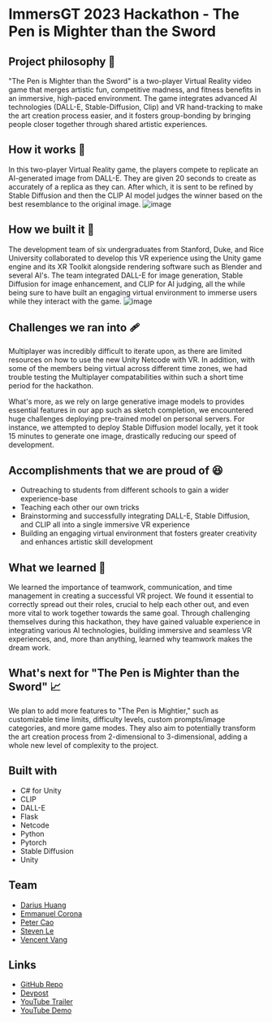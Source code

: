 # ImmersGT 2023 Hackathon - The Pen is Mighter than the Sword

## Project philosophy 🧐

"The Pen is Mighter than the Sword" is a two-player Virtual Reality video game that merges artistic fun, competitive madness, and fitness benefits in an immersive, high-paced environment. The game integrates advanced AI technologies (DALL-E, Stable-Diffusion, Clip) and VR hand-tracking to make the art creation process easier, and it fosters group-bonding by bringing people closer together through shared artistic experiences.


## How it works 💭

In this two-player Virtual Reality game, the players compete to replicate an AI-generated image from DALL-E. They are given 20 seconds to create as accurately of a replica as they can. After which, it is sent to be refined by Stable Diffusion and then the CLIP AI model judges the winner based on the best resemblance to the original image. 
![image](https://user-images.githubusercontent.com/64396816/230783720-e0ba21f6-6bdd-4365-a1ab-bb2bc5cd0550.png)


## How we built it 🔨

The development team of six undergraduates from Stanford, Duke, and Rice University collaborated to develop this VR experience using the Unity game engine and its XR Toolkit alongside rendering software such as Blender and several AI's. The team integrated DALL-E for image generation, Stable Diffusion for image enhancement, and CLIP for AI judging, all the while being sure to have built an engaging virtual environment to immerse users while they interact with the game.
![image](https://user-images.githubusercontent.com/64396816/230783703-a0db6e7a-c3b9-45cd-bc68-6d2bb5e37a22.png)


## Challenges we ran into 🩹

Multiplayer was incredibly difficult to iterate upon, as there are limited resources on how to use the new Unity Netcode with VR. In addition, with some of the members being virtual across different time zones, we had trouble testing the Multiplayer compatabilities within such a short time period for the hackathon.

What's more, as we rely on large generative image models to provides essential features in our app such as sketch completion, we encountered huge challenges deploying pre-trained model on personal servers. For instance, we attempted to deploy Stable Diffusion model locally, yet it took 15 minutes to generate one image, drastically reducing our speed of development.


## Accomplishments that we are proud of 😆

- Outreaching to students from different schools to gain a wider experience-base
- Teaching each other our own tricks
- Brainstorming and successfully integrating DALL-E, Stable Diffusion, and CLIP all into a single immersive VR experience
- Building an engaging virtual environment that fosters greater creativity and enhances artistic skill development


## What we learned 📙

We learned the importance of teamwork, communication, and time management in creating a successful VR project. We found it essential to correctly spread out their roles, crucial to help each other out, and even more vital to work together towards the same goal. Through challenging themselves during this hackathon, they have gained valuable experience in integrating various AI technologies, building immersive and seamless VR experiences, and, more than anything, learned why teamwork makes the dream work.


## What's next for "The Pen is Mighter than the Sword" 📈

We plan to add more features to "The Pen is Mightier," such as customizable time limits, difficulty levels, custom prompts/image categories, and more game modes. They also aim to potentially transform the art creation process from 2-dimensional to 3-dimensional, adding a whole new level of complexity to the project.


## Built with

- C# for Unity
- CLIP
- DALL-E
- Flask
- Netcode
- Python
- Pytorch
- Stable Diffusion
- Unity

## Team

- [Darius Huang](https://www.linkedin.com/in/dariushuang/)
- [Emmanuel Corona](https://www.linkedin.com/in/emmanuel-angel-corona-moreno/)
- [Peter Cao](https://www.linkedin.com/in/ye-peter-cao-98870920b/)
- [Steven Le](https://www.linkedin.com/in/stevenle1337/)
- [Vencent Vang](https://www.linkedin.com/in/vencent-vang-839792254/)

## Links

- [GitHub Repo](https://github.com/yourusername/your-repo-name)
- [Devpost](https://devpost.com/software/the-pen-is-mighter-than-the-sword)
- [YouTube Trailer](https://youtu.be/D622-WeCsV0)
- [YouTube Demo](https://www.youtube.com/watch?v=dy6Ou3FIXHQ)
